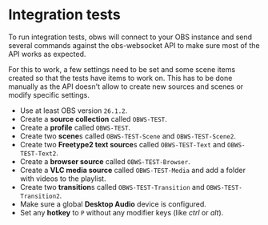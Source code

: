 # Integration tests

To run integration tests, obws will connect to your OBS instance and send several commands against
the obs-websocket API to make sure most of the API works as expected.

For this to work, a few settings need to be set and some scene items created so that the tests have
items to work on. This has to be done manually as the API doesn't allow to create new sources and
scenes or modify specific settings.

- Use at least OBS version `26.1.2`.
- Create a **source collection** called `OBWS-TEST`.
- Create a **profile** called `OBWS-TEST`.
- Create two **scene**s called `OBWS-TEST-Scene` and `OBWS-TEST-Scene2`.
- Create two **Freetype2 text source**s called `OBWS-TEST-Text` and `OBWS-TEST-Text2`.
- Create a **browser source** called `OBWS-TEST-Browser`.
- Create a **VLC media source** called `OBWS-TEST-Media` and add a folder with videos to the
  playlist.
- Create two **transition**s called `OBWS-TEST-Transition` and `OBWS-TEST-Transition2`.
- Make sure a global **Desktop Audio** device is configured.
- Set any **hotkey** to `P` without any modifier keys (like _ctrl_ or _alt_).
